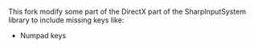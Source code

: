 ﻿This fork modify some part of the DirectX part of the SharpInputSystem library to include missing keys like:
- Numpad keys